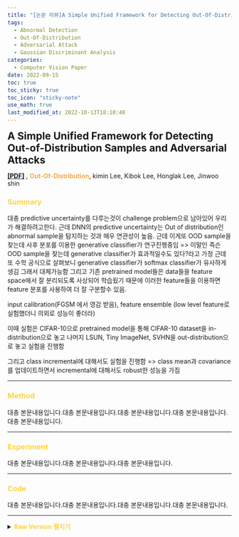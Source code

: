 ```yaml
---
title: "[논문 리뷰]A Simple Unified Framework for Detecting Out-Of-Distribution Samples and Adversarial Attack"
tags:
  - Abnormal Detection
  - Out-Of-Distribution
  - Adversarial Attack
  - Gaussian Discriminant Analysis
categories:
  - Computer Vision Paper
date: 2022-09-15
toc: true
toc_sticky: true
toc_icon: "sticky-note"
use_math: true
last_modified_at: 2022-10-13T18:10:48
---
```

<span style="font-size:17pt">
<b>A Simple Unified Framework for Detecting Out-of-Distribution Samples and Adversarial Attacks</b>
</span> 

<a href="https://arxiv.org/abs/1807.03888" target="_blank"><b>[PDF]</b></a>
, <b><span style="color: #F2AA4C">Out-Of-Distribution</span></b>, kimin Lee, Kibok Lee, Honglak Lee, Jinwoo shin



### <span style="color: #ffd33d">Summary</span>

대충 predictive uncertainty를 다루는것이 challenge problem으로 남아있어 우리가 해결하려고한다.
근데 DNN의 predictive uncertainty는 Out of distribution인 abnormal sample을 탐지하는 것과 매우 연관성이 높음.
근데 이게또 OOD sample을 찾는데 사후 분포를 이용한 generative classifier가 연구진행중임 => 이말인 즉슨 OOD sample을 찾는데
generative classifier가 효과적일수도 있다?라고 가정
근데 또 수학 공식으로 살펴보니 generative classifier가 softmax classifier가 유사하게 생김 그래서 대체가능함
그리고 기존 pretrained model들은 data들을 feature space에서 잘 분리되도록 사상되어 학습됬기 때문에 이러한 feature들을 이용하면
feature 분포를 사용하여 더 잘 구분할수 있음.

input calibration(FGSM 에서 영감 받음), feature ensemble (low level feature로 실험했더니 의외로 성능이 좋더라)

이때 실험은 CIFAR-10으로 pretrained model을 통해 CIFAR-10 dataset을 in-distribution으로 놓고 나머지 LSUN, Tiny ImageNet, SVHN을 
out-distribution으로 놓고 실험을 진행함

그리고 class incremental에 대해서도 실험을 진행함 => class mean과 covariance를 업데이트하면서 incremental에 대해서도 
robust한 성능을 가짐


<hr/> <!-- 수평선 --> 

### <span style="color: #ffd33d">Method</span>

대충 본문내용입니다.대충 본문내용입니다.대충 본문내용입니다.대충 본문내용입니다.대충 본문내용입니다.

<hr/> <!-- 수평선 --> 

### <span style="color: #ffd33d">Experiment</span>

대충 본문내용입니다.대충 본문내용입니다.대충 본문내용입니다.

<hr/> <!-- 수평선 --> 

### <span style="color: #ffd33d">Code</span>

대충 본문내용입니다.대충 본문내용입니다.대충 본문내용입니다.대충 본문내용입니다.

<hr/> <!-- 수평선 --> 

<details>
<summary> <span style="color: #ffd33d"><b>Raw Version 펼치기</b></span></summary>
<div markdown="1">

- 논문 날번역 및 의식의 흐름대로 논문을 보면서 공부했던 내용을 정리함.

### Uncertainty의 유형
1. Out of Distribution Test Data 
   - 학습할 때 한번도 보지 못한 유형의 데이터가 Test에서 사용되는 경우. 예시로 개를 학습한 모델에 대해서 고양이 사진을 
주고 개의 종류를 판별하라고 하는 경우.

<p align="center">
<img src="/assets/images/2022-09-15-A-Simple-Unified-framework-for-detecting-out-of-distribution-samples-and-adversarial-attack/Uncertainty_Type1.png" 
height="70%" width="70%"> </p>

2. Aleatoric
    - 학습 데이터 자체에 노이즈가 많아서 데이터 자체에 문제가 있는 경우. 학습할 때 3가지 유형인 개,소,고양이에 대해 학습한다고 했을때
   고양이 이미지가 심하게 훼손된 데이터셋으로 학습하는 경우 이후 들어오는 고양이 이미지에 대해 제대로 분류하지 못하는 불확실성 발생.
<p align="center">
<img src="/assets/images/2022-09-15-A-Simple-Unified-framework-for-detecting-out-of-distribution-samples-and-adversarial-attack/Uncertainty_Type2.png"
height="70%" width="70%"></p>

3. Epistemic Uncertainty
    - 주어진 데이터셋을 가장 잘 설명할 수 있는 모델을 선택할 때 생기는 불확실성. 아래 그림 처럼 어떤 모델이 해당 데이터셋에 가장 적합한지
   알 수 없어서 생기는 불확실성이다. 3번째 그림이 가장 훈련 데이터에 대해 에러가 적지만 테스트 데이터에 대한 성능은 가장 낮다.
<p align="center">
<img src="/assets/images/2022-09-15-A-Simple-Unified-framework-for-detecting-out-of-distribution-samples-and-adversarial-attack/Uncertainty_Type3.png"
height="80%" width="80%"></p>

[출저] [Gaussian37 블로그](https://gaussian37.github.io/dl-concept-uncertainty_in_deep_learning/)

### 논문 해석

#### [1]Intro
- Deep neural networks(DNNs)는 speech recognition[[1][1_link]], object detection, image classification과 같은 많은 분야의 classification task에서
   높은 정확도를 달성했다.
  - 하지만 예측 불확실성(predictive uncertainty)을 측정하는 것은 여전히 도전 과제로 남아 있다.[[20][20_link], [21][21_link]]
  - 잘 보정된 예측 불확실성을 얻는 것은 실제 시스템[[2]][2_link](self-driving, secure authentication system[[6][6_link], [30][30_link]])에 DNNs을 배포할 때뿐만 아니라 많은 기계 학습 application(active learning[[8][8_link]], novelty detection[[18][18_link]])에서 유용하게 사용되므로 필수적이다.
- DNNs의 예측 불확실성은 적대적이거나 통계적으로 훈련 데이터의 분포로 부터 멀리 떨어진 abnormal sample을 탐지하는 문제와 매우 깊게 연관되어 있다.
- Out-of-distribution(OOD) sample을 탐지하기 위해 최근 연구들은 사후 분포(posterior distribution)[[13][13_link], [21][21_link]]로 부터 얻은 confidence를 이용하고 있다.
  - 예를 들어 Hendrycks & Gimpel[[13][13_link]]는 분류기로 부터 얻은 사후 분포의 최대값을 기준 방법으로 제안하였고, 이것은 DDNs[[21][21_link]]의 input, output으로 처리하여 성능을 향상 시켰다.
  - adversarial sample들을 탐지하기 위해, DNNs의 feature space에서 그 샘플들을 특성화 하기 위한 density estimator를 기반으로 한 confidence score를 제안하였다[[7][7_link]].
  - 가장 최근에는 Ma et al.[[22][22_link]]는 Local Intrinsic Dimensionality`LID`를 제안 했고 LID를 사용하여 효과적으로 test sample들의 특성을 축정할 수 있음을 실험적으로 보여주었다.
  - 하지만, 대부분의 이런 류의 이전 연구들은 전형적으로 OOD와 adversarial sample 둘다에 대해 평가 하지 않는다. 우리가 아는한 2개의 task에 대해 동시에 잘 동작하는 통합 detector는 없다.

- Contribution
  - 이 논문에서 간단하지만 매우 효과적인 방법을 제안함. OOD와 adversarial sample을 포함한 abnormal test sample들을 탐지하는데 재학습을 필요로 하지도 않고 어떤 사전 학습된 softmax neural classifier에도 상관 없이 적용 가능함.
  - 아이디어를 요약하자면 거리 기반의 generative classifier의 컨셉을 이용한 DNNs의 feature space에서 test sample의 probability density를 측정하는 것이다.
  - 특히 Gaussian discriminant analysis에서 사후 분포는 softmax classifier와 거의 동일하게 보이기 때문에 class-conditional 가우시안 분포는 사전 훈련된 feature에 적합하다고 가정한다.
  - 이런 가정하에 class-conditinal 분포와의 거리를 나타내는 Mahalanobis score를 사용하여 confidence score를 정의하고, 모델의 파라미터는 실힘적 경험을 바탕으로 훈련 데이터의 covariance와 class mean을 선택했다.
  - 통상의 믿음과는 반대로, 해당 generative classfier를 사용하더라도 softmax classification의 정확도와 비슷한 성능을 유지하였다.

- 제안된 방법의 효율성 및 이점을 증명하기 위해 deep convolutional neural networks의 한 종류인 DensNet[[14][14_link]]과 ResNet[[12][12_link]]을 사용하여 CIFAR-10[[15][15_link]], SVHN[[28][28_link]]
, ImageNet[[5][5_link]], LSUN[[32][32_link]]와 같은 다양한 데이터셋에서 이미지 분류 문제에 대해 학습시킨 모델을 사용하였다.
- 첫번째로 OOD sample들을 탐지하는 문제에서 제안 방법은 State-of-the-art(Sota) 방법인 ODIN[[21][21_link]]의 성능을 뛰어 넘었다.
  - 특히 ODIN보다 OOD sample을 탐지하는 비율인 true negative rate(TNR)의 성능이 45.6%에서 90.9%로 상승했다.(Renset을 CIFAR-10에 대해 학습 하고 LSUN을 OOD Sample로 사용했을때)
  - FGSM[[10][10_link]], BIM[[16][16_link]], DeepFool[[26][26_link]], CW[[3][3_link]]과 같이 4가지 공격 방법의 생성된 adversarial sample을 탐지에서도,
    제안 방법은 Sota 측정 방법인 LID[[22][22_link]]의 성능을 뛰어 넘었다. CW로 부터 생성된 데이터의 TNR 성능이 82.9%에서 95.8%로 향상되었다(CIFAR-10에 대해 학습한 ResNet 모델에서 테스트).

- 제안방법은 노이즈가 포함된 훈련 데이터셋, Random Labels, 매우 적은 데이터 샘플과 같은 극한 상황에서도 hyperparameter를 선택함에 있어서 환경의 영향을 거의 받지 않아 Robust하다.
- 특히 Liang et al.[[21][21_link]]은 OOD sample의 validation set을 사용하여 ODIN의 hyperparameter를 조정했다. 하지만 때때로 OOD의 사전 지식을 얻지 못하는 경우에는 불가능한 방법이다.
  - 제안 방법은 성능을 유지하면서 오직 training sample의 분포만을 사용하여 hyperparameter를 조정한다. 또한 FGSM과 같은 단순한 공격 방법에서 조정된 모델을 더 복잡한 공격 방법인 BIM, DeepFool, CW에서 생성된 adversarial sample을 탐지하는데 사용될 수 있음을 보여준다.

- 마지막으로 제안방법을 사전 학습된 classifier에 점진적으로 new class를 추가하는 class-incremental learning[[29][29_link]]에도 적용 해보았다.
  - new class은 training distribution의 범위 밖에 있기 때문에(OOD sample 과 같음), new class sample을 재학습 없이 우리의 제안 방법을 사용하여 분류할 수 있는 것이 당연히 가능하다.
  - 이점을 이용하여, 모든 클래스의 공유 공분산(tied covariance)을 업데이트하고 new class의 mean값을 단순히 계산함으로써 new class를 수용하는 간단한 방법을 소개한다.
  - 재학습한 softmax classifier와 유클리드 거리 기반의 classifier와 같은 baseline 방법들의 성능을 뛰어 넘음.
  - 이러한 실험적 증거들은 제안 방법이 few-shot learning[[31][31_link]], ensemble learing[[19][19_link]], active learning[[8][8_link]]과 같은 머신 러닝 문제와 관련된 곳에서 적용될 가능성을 가지고 있다고 생각한다.

#### [2] Mahalanobis distance-based score from generative classifier

- softmax classifier을 가진 Deep neural networks(DNNs)가 주어졌을때, Out-of-distribution(OOD)과 adversarial sample과 같은 abnormal sample을 탐지하기위한 단순하지만 효과적인 방법을 제안한다.
- 먼저, Gaussian Discriminant Analysis(GDA)으로 유도된 generative classifier를 기반으로한 confidence score에 대해 설명하고,
이 모델의 성능을 높이는 추가적인 기술에 대해서도 소개한다.

##### [2.1] Why Mahalanobis distance-based score?

- softmax classifier로부터 generative classifier 유도됨을 증명한다.  Input $x$와 output $y$ 다음과 같다.

$$
x\in\chi, \quad y\in Y=\{1, \cdots, \mathit{C}\}
$$

- 사전 학습된 softmax neural classifier의 posterior도 다음과 같다고 가정한다.

$$
P(y=c|x)=\frac{exp( {\pmb{\mathbb{w}_c^{\top}}} f(x) + b_c )}{ \sum_{c'}{exp( \pmb{\mathbb{w}}_{c'}^{\top} f(x) + b_{c'} )} }
$$

- 여기서 $\pmb{\mathbb{w}_c}$와 $b_c$는 class c에 대한 softmax classifier의 weight와 bias이고 $f(\cdotp)$은 DNNs의 끝에서 2번째 layer의 output 이다.
그런 다음 사전학습한 softmax neural classifier에 대해 어떠한 변형없이, class-conditional distribution이 다변량 가우시안 분포를 따른다고 가정하고 generaitve classifier를 얻는다.
- 공유 공분산 $\Sigma$를 가지는 $\mathit{C}$ class-conditional Gaussian distribution$\mathit{(Likelihood)}$을 다음과 같이 정의한다.

$$
P(f(x)|y=c)= \mathcal{N}(f(x)\,|\, \mu_c, \; \Sigma)
$$

- 여기서 $$\mu_c$$는 $$c\in \{1,\cdots,\mathit{C} \}$$의 다변량 가우시안 분포의 평균 벡터이다. 
- softmax classifier와 GDA사이의 이론적인 연결점을 기반으로 접근한다. 공유 공분산을 가지는 GDA기반의 generative classifier에 의해 정의된 사후 확률 분포(posterior distribution) 추정은 softmax classifier와 동일하다.

---

###### [Supplementary A] 왜 Softmax neural classifier와 class-conditional Gaussian Distribution과 동일한지?

<details>
<summary> <b>[Supplementary A 내용 펼치기]</b> </summary>
<div markdown="1">

- 보통의 softmax classifier의 posterior는 다음과 같음.

$$
    P(y=c|x)= \frac{exp( \pmb{\mathbb{w}_c^{\top}} x + b_c )}
    {\sum_{c'}{exp( \pmb{\mathbb{w}_{c'}^{\top}} x +b_{c'})} }
$$

- x가 주어졌을때 클래스에 대한 다변량 정규 분포(likelihood)는 다음과 같이 추정 가능.

$$
    P(x|y=c)=\mathcal{N}(x| \, \mu_c, \, \Sigma_c) = \frac{1}{ {2\pi^{\frac{d}{2}}|\Sigma|^{\frac{1}{2} }} }
    exp(-\frac{1}{2} (x-\mu_c)^\top \Sigma^{-1} (x-\mu_c))
$$

- 우리는 x일때 c일 확률인 posterior를 구해야하는데 이는 bayes rule 공식 $ posterior=\frac{likelihood \times prior}{evidence} $
으로 계산하면 되는데 이때 $evidence$는 전체 확률의 법칙으로 계산하고 $prior$는 전체에서 c의 비율을 계산하면 된다.

$$
    Posterior \quad P(y=c|x)= \frac{P(x|y=c) \cdotp P(y=c)}{P(x)}
$$

$$
    P(x)= \sum_{c'}{P(x|y=c') \cdotp P(y=c')}, \quad P(y=c)= \frac{\beta_c}{\sum_{c'}{\beta_{c'}}}
$$

$$
    Posterior \quad P(y=c|x)= \frac{P(x|y=c) \cdotp P(y=c)}{\sum_{c'}{P(x|y=c') \cdotp P(y=c')}}
$$

- 이제 $P(y=c)$와 
위의 likelihood $P(x|y=c)$를 
$Posterior$식에 각각 대입하고 계산한다.

$$
    posterior \quad P(y=c|x)= \frac{(2\pi)^{-\frac{d}{2}} |\Sigma_{c}|^{-\frac{1}{2}}
    exp(-\frac{1}{2} (x-\mu_c)^\top \Sigma^{-1}_{c} (x-\mu_c)) \frac{\beta_c}{\sum_{c'}{\beta_{c'}}} }
    {
        \sum_{c'}{(2\pi)^{-\frac{d}{2}}} |\Sigma_{c'}|^{-\frac{1}{2}}  
        exp(-\frac{1}{2} (x-\mu_{c'})^\top \Sigma^{-1}_{c'} (x-\mu_{c'}))
        \frac{\beta_{c'}}{\sum_{c'}{\beta_{c'}}}
    }
$$

- 여기서 classifier는 Linear Discriminant Analysis라고 가정하면 모든 클래스의 공분산은 같다

- 식에 포함된 상수값인
$\left| \Sigma \right|, \; \sum_{c'}{\beta_{c'}}, \; (2\pi)^{-\frac{d}{2}}$들은 분자 분모 약분 되어 사라지고 식을 전개하면 다음과 같이 된다.

$$
    P(y=c|x) = \frac{exp(-\frac{1}{2}(x^{\top} \Sigma^{-1} x - \mu_{c}^{\top} \Sigma^{-1} x - x^{\top} \Sigma^{-1} \mu_{c} + \mu_{c}^{\top} \Sigma^{-1} \mu_{c}) + \ln{\beta_{c}})}
                {\sum_{c'} exp(-\frac{1}{2}(x^{\top} \Sigma^{-1} x - \mu_{c'}^{\top} \Sigma^{-1} x - x^{\top} \Sigma^{-1} \mu_{c'} + \mu_{c'}^{\top} \Sigma^{-1} \mu_{c'}) + \ln{\beta_{c'}})}
$$

- 여기서 
$when \; B \; is \; symmetric \;matrix, \; A \cdotp B \cdotp C = C \cdotp B \cdotp A $을 이용하여
$ x^{\top} \Sigma^{-1} \mu_{c} = \mu_{c}^{\top} \Sigma^{-1} x$ 이므로 식에 대입하면 다음과 같이 정리된다.

$$
    P(y=c|x) = \frac{exp(-\frac{1}{2}(x^{\top} \Sigma^{-1} x - 2\mu_{c}^{\top} \Sigma^{-1} x -  \mu_{c}^{\top} \Sigma^{-1} \mu_{c}) + \ln{\beta_{c}})}
                {\sum_{c'} exp(-\frac{1}{2}(x^{\top} \Sigma^{-1} x - 2\mu_{c'}^{\top} \Sigma^{-1} x + \mu_{c'}^{\top} \Sigma^{-1} \mu_{c'}) + \ln{\beta_{c'}})}
$$

- 위 식에서 공통된 부분인
$ exp(-\frac{1}{2}(x^{\top} \Sigma^{-1} x) )$ 을 따로 빼내어 다음과 같이 약분할 수 있다.

$$
    P(y=c|x) = \frac{exp(-\frac{1}{2}x^{\top} \Sigma^{-1} x) \cdotp exp( \mu_{c}^{\top} \Sigma^{-1} x - \frac{1}{2}\mu_{c}^{\top} \Sigma^{-1} \mu_{c} + \ln{\beta_{c}})}
                {exp(-\frac{1}{2}x^{\top} \Sigma^{-1} x) \cdotp \sum_{c'} exp(  \mu_{c'}^{\top} \Sigma^{-1} x -\frac{1}{2} \mu_{c'}^{\top} \Sigma^{-1} \mu_{c'} + \ln{\beta_{c'}})}
$$

$$
    P(y=c|x) = \frac{exp( \mu_{c}^{\top} \Sigma^{-1} x - \frac{1}{2}\mu_{c}^{\top} \Sigma^{-1} \mu_{c} + \ln{\beta_{c}})}
                {\sum_{c'} exp(  \mu_{c'}^{\top} \Sigma^{-1} x - \frac{1}{2}\mu_{c'}^{\top} \Sigma^{-1} \mu_{c'} + \ln{\beta_{c'}})}
$$

- 위 식에서 
$\pmb{\mathbb{w}}\_{c} = \mu_{c}^{\top} \Sigma^{-1} , \; b_c=\frac{1}{2}\mu_{c}^{\top} \Sigma^{-1} \mu_{c} + \ln{\beta_{c}}$ 이라하고 치환하면 다음과 같이 softmax classifier의 형태가 된다.

$$
    P(y=c|x)=\frac{exp(\pmb{\mathbb{w}}^{\top}_{c}x+b_c)}
                {\sum_{c'} exp(\pmb{\mathbb{w}}^{\top}_{c'}x+ b_{c'})}
$$

</div>
</details>

---

- 그러므로 사전 학습된 softmax classifier $f(x)$의 feature도 역시 class-conditional Gaussian distribution을 따른다고 할 수 있다.

- 사전 학습된 softmax neural classifier로 부터 generative classifier의 parameter를 추정하기 위해서, 실험적으로 training samples 
$\\{(x_1,y_1), \, \cdots, \, (x_N,y_N)\\} $의 공분산과 class mean을 다음과 같이 계산한다.

$$
    \hat{\mu_{c}} = \frac{1}{\mathit{N}_c} \sum_{i:y_{i}=c} f(x_i)), \;
    \hat{\Sigma} = \sum_{c} \sum_{i:y_{i}=c} \big[ (f(x_i)-\hat{\mu_{c}})(f(x_i)-\hat{\mu_{c}})^{\top} \big]
$$

- 여기서 
$\mathit{N}_c$ 는 class label c를 가지는 training sample의 수이다. 이것은 MLE(최대 우도 추정)에서 training sample에 대해 공유 공분산을 가지는
class-conditional Gaussian distribution에 fitting하는 것과 동일하다.

###### Mahalanobis distance-based confidence score

- 위에서 유도된 class-conditional Gaussian distribution을 사용하여 sample x와 가장 가까운 class-conditional distribution 사이의 
**Mahalanobis distance**를 사용한 confidence score $M(x)$를 다음과 같이 정의 한다.

$$
    M(x) = \max_{c}{-(f(x) - \hat{\mu_{c}})^{\top} \Sigma^{-1} (f(x)-\hat{\mu_{c}}) }
$$

---

<details>
<summary> <b>Mahalanobis distance 간단한 설명 펼치기</b> </summary>
<div markdown="1">

- Mahalanobis distance는 어떤 sample x가 분포의 평균값으로 부터 표준 편차의 몇배 만큼 떨어져 있는 비율을 나타낸다.
1-d gaussian distribution 일때는 다음과 같다

$$
    D = \sqrt{\bigg(\frac{x-\mu}{\sigma}\bigg)^2}
$$

- 이 식은 1차 가우스 분포 함수의 자연 상수의 지수 부분과 같다. $g(x) = \frac{1}{\sigma\sqrt{2\pi}} exp(-\frac{1}{2} \big( \frac{x-\mu}{\sigma} \big)^2 )$

- 이를 일반화한 다변량 가우스 분포 함수의 지수 부분으로 나타내면 Mahalanobis distance가 된다.

$$
    Multiple \; gaussian \; g(X) = \frac{1}{ (2\pi)^{\frac{d}{2}} |\Sigma|^{-1} } 
    exp(-\frac{1}{2} (x-\mu)^{\top} \Sigma^{-1} (x-\mu) )
$$

$$
    Mahanobis \; distance = \sqrt{(x-\mu)^{\top} \Sigma^{-1} (x-\mu)}
$$

</div>
</details>

---

- 이 metric은 test sample의 probabilty의 log값을 측정하는 것과 같다. 여기서 주목해야할 부분은 abnormal sample들은 이상치를 탐지하기 위한
이전 연구들[[13][13_link], [21][21_link]]에서 사용된 softmax-based posterior distribution의 **"label-overfitted"**된 output space보다
DNNs의 representation space에서 더 잘 특징화(characterize)할 수 있다는 것이다.

    - softmax classifier는 softmax decision boundary로 부터 멀리 떨어져 있는 abnormal sample에 대해서도 심지어 높은 confidence를 가지는 posterior distribution으로
        confidence score를 얻었기 때문이다.

    - 이러한 단점을 보안 하기 위해 Softmax classifier를 사용하지 않고 DNN feature를 사용하여 adversarial sample을 탐지하는 Feinman et al.[[7][7_link]]
        과 Ma et al.[[22][22_link]]의 연구가 있지만 이러한 연구들은 Mahalanobis distance를 사용하지 않고 단순히 Euclidean distance를 사용하였음.

###### Experimental supports for generative classifiers

- 학습된 DNN의 feature가 Gaussian Distriminant Analysis(GDA) estimation에 도움이 된다는 가설을 평가하기 위해 다음과 같은 식으로 classification accuracy를 측정함.

$$
    \hat{y}(x) = \underset{c}{arg min}(f(x) - \hat{\mu}_{c})^{\top} \hat{\Sigma}^{-1} (f(x) - \hat{\mu_{c}})
$$

<p align="center">
<img src="/assets/images/2022-09-15-A-Simple-Unified-framework-for-detecting-out-of-distribution-samples-and-adversarial-attack/figure_01.PNG"
height="90%" width="90%"></p>

- 이 식은 uniform class prior를 가진 generative classifier의 posterior distribution을 사용하여 class label을 예측한다는 뜻이다.

  - 흥미롭게도 scratch로 학습한 generative classifier의 성능이 softmax와 같은 discriminative classifier보다 성능이 떨어질것이라는 일반적인 통념과는 다르게
    **Figure 1(b)**를 보면 Mahalanobis distance classifier의 성능(blue bar)이 거의 softmax classifier의 성능(red bar)와 비슷한 것을 볼 수 있다.

- Figure 1(a)는 CIFAR-10 test sample들을 DNN에 통와시켰을 때 마지막 layer의 feature를 t-SNE[[23][23_link]]으로 임배딩한 것을 보여준다.(점의 색깔은 Object의 class를 나타냄)
    
  - embedding space에서 10개의 모든 class가 깔끔하게 분리된 것을 볼 수 있음.

- 추가로, Out-of-distribution sample을 탐지하는데 Mahalanobis distance-based metric이 매우 유용하게 사용될 수 있음을 보여 준다.

- 성능 평가를 위해 test sample x에 대해 Confidence score $M(x)$의 값을 계산하고 그 값이 어떤 threshold 이상이면 positive로 판단하는 단순한 detector
를 사용하여 ROC curve를 그림.

  - 데이터로부터 계산된 class mean만을 이용한 Euclidean distance를 비교로 사용했다. Figure 1(c)를 보면 Mahalanobis distance 기반 방법(blue)이
    Euclidean 기반 방법(green)과 maximum of the softmax distribution(red)보다 ROC 성능이 높은 것을 볼 수 있다.

##### [2.2] Calibration techniques

###### Input pre-processing

- In-of-distribution sample과 Out-of-distribution sample을 더 구분이 잘되게 만들기 위해서, test sample에 제한된 작은 noise를 추가하였다.
각각의 test sample $x$에 대해 다음과 같은 small perturbation을 추가하여 전처리된 sample $\hat{x}$를 계산했다.

$$
    \hat{x} = x + \varepsilon sign\big(\nabla_{x}M(x)\big) = x - \varepsilon sign\big(\nabla_{x}(f(x) - \hat{\mu}_{\hat{c}})^{\top}
            \hat{\Sigma}^{-1} (f(x) - \hat{\mu}_{\hat{c}})\big)
$$

- 위 식에서 $\varepsilon$은 noise의 정도를 조절하고 $\hat{c}$는 가장 가까운 class를 나타낸다.

- adversarial attacks[[10][10_link]]와는 다르게 제안된 confidence score가 증가할수록 noise는 생성된다.

---

- Fast Gradient Sign Method(FGSM) 방식에서 아이디어를 얻었으며, Back propagation을 통해 loss를 최소화하도록 학습하는 것을 반대로 이용하여, loss를 증가시키는
방향의 gradient를 계산하여 얻은 극소량의 pertubation을 input에 더해 줌으로써 true label에 대한 softmax score를 낮추어 mis-classification을 유도함

$$
    FGSM \; Method \quad \hat{x} = x + \varepsilon sign(\nabla_{x} J(\theta,x,y))
$$

- FGSM과는 반대로 이 논문에서는 pertubation을 gradient방향으로 빼줌으로써 주어진 input에 대한 confidence score를 높여주는 방향으로 in-distribution sample에 대한 예측을 강화하여
out-of-distribution sample과 더 잘 분리될 수 있도록 도와 주는 역할을 함.

[출저] [hoya12 블로그](https://hoya012.github.io/blog/anomaly-detection-overview-2/)

---    

- 이와 비슷한 방법으로 [[21][21_link]]에서 predict label의 softmax score를 사용한 Noise를 추가함.

###### Feature Ensemble

- 성능을 더 높이기 위해 confidence score를 계산하는데 final feature 뿐만아니라 DNNs의 low-lebel feature들도 추가하는 것을 고려함.

- training data가 주어지면 $\ell$-th hidden feature를 $f_{\ell}(x)$으로 표시하고 그때 들어오는 입력 x에 대하여 class mean과 tied covariance를 각각
$$\hat{\mu}_{\ell,c} \,$$, $$ \; \hat{\Sigma}_{\ell}$$이라고 표시한다.

- 각각의 test sample x에 대해서 다음의 공식으로 $\ell$-th layer의 confidence score를 계산한다.

$$
    M_{\ell}(x) = \max_{c} -(f_{\ell}(x) - \hat{\mu}_{\ell,\hat{c}})^{\top} \hat{\Sigma}^{-1} (f_{\ell}(x) - \hat{\mu}_{\ell,\hat{c}})
$$

- low-feature로 부터 더 많은 상세한 정보를 추출함으로써 confidence score를 더 잘 조정할 수 있는 score를 얻을 수 있다.
- 각 layer에 대해 confidence score를 구하는 알고리즘은 다음과 같다.

> ---
> **Algorithm 1** Computing the Mahalanobis distance-based confidence score
> 
> ---
**Input**: Test sample x, weights of logistic regression detector $\alpha_{\ell}$, noise $\varepsilon$ and parameters of Gaussian distribution
${\hat{\mu_{\ell, \, c}} \; \hat{\Sigma_{\ell}} : \forall \ell, \,c }$
>
> ---
> Initialize Score vectors: $M(x)=\[M_{\ell} : \forall \ell \]$   
> **for** each layer $\ell \in 1,...,L$ **do**      
> $\quad$Find the closest class: $\hat{c}=\underset{c}{arg min}(f(x) - \hat{\mu}\_{\ell,c} )^\top \hat{\Sigma}\_{\ell}^{-1} (f\_{\ell}(x) - \hat{\mu}\_{\ell,c})$   
> $\quad$Add small noise to test sample: $\hat{x}=x-\epsilon sign\big( \nabla\_{x}(f\_{\ell}(x) - \hat{\mu}\_{\ell,\hat{c}} )^{\top}
> \hat{\Sigma}\_{\ell}^{-1} (f\_{\ell}(x) - \hat{\mu}\_{\ell,\hat{c}} )\big)$     
> $\quad$Computing confidence score: $M\_{\ell}=\max\_{c} - (f\_{\ell}(x) - \hat{\mu}\_{\ell,c})^\top \hat{\Sigma}\_{\ell}^{-1} (f\_{\ell}(x) - \hat{\mu}\_{\ell,c})$   
> **end for**   
> **return** Confidence score for test sample $\sum\_{\ell}\alpha\_{\ell}M\_{\ell}$     
> 
> ---

<p align="center">
<img src="/assets/images/2022-09-15-A-Simple-Unified-framework-for-detecting-out-of-distribution-samples-and-adversarial-attack/figure_02.PNG"
height="100%" width="100%"></p>


- Figure 2는 CIFAR-10 dataset에 대해 학습한 DenseNet의 basic block을 변경하면서 confidence score를 계산한 ROC curve이다.
SVHN[[28][28_link]], LSUN[[32][32_link]], TinyImageNet과 같은 OOD sample과 DeepFool[[26][26_link]]에 의해 생성된 adversarial sample에 대한 성능을 보여준다.
LSUN, TinyImageNet, DeepFool에서는 final feature와 비교하여 때때로 low-level feature의 성능이 더 나은 경우가 있다.
그래서 성능 향상을 위해 **Algorithm 1**처럼 모든 layer의 feature를 사용하여 confidence score를 계산하고 각 layer의 score는 weight sum을 통하여 전체적인 confidence score를 계산한다.

- validation sample을 사용한 logistic regression detector를 training하면서 각 layer의 weight ratio $\alpha\_{\ell}$을 선택한다.
이러한 score weighted averaging은 몇개의 layer로부터 얻은 score가 유효하지 않을 경우 거의 0에 근접한 weight를 주어 전체적인 성능 하락을 방지 한다.

##### [2.3] Class-Incremental learning using Mahalanobis distance-based score

- 더나아가 Mahalanobis distance-based score를 class-incremental learning task[[29][29_link]]에서도 사용될 수 있다.
  - class-incremental learning은 base class에 대해 사전 학습한 classifier를 new class가 생길때 마다 점진적으로 업데이트하여 new class를 수용함.
  - 이 task는 제한된 메모리로 catastrophic forgetting[[24][24_link]]를 해결해야하기 때문에 매우 어렵다. 이를 해결하기 위해 최근
    연구들은 모델 생성과 데이터 샘플링에 관련된 새로운 학습 방법을 개발하는 방향으로 진행되고 있지만 이러한 학습 방법은 비싼 학습 비용을 발생시킨다.
  - 그래서 제안된 confidence score를 기반으로 복잡한 훈련방법을 사용하지 않는 단순한 classification 방법을 개발했다.
  - 이 방법을 사용하기 위해서는 첫번째 가정으로 기본 class에 대해 충분히 잘 사전 학습된 모델이 있어야하는데 인터넷상에 큰 데이터세트로 학습된 Resnet과 같은 모델등이 많기 때문에 적용에 큰 어려움은 없다.
  - 잘 사전학습된 모델을 사용하는 경우 OOD sample을 잘 탐지할 뿐만아니라 base class로 학습한 represetation이 new class를 잘 특징화 할 수 있으므로 new class를 잘 구별할 수 있다.

- 이러한 점을 기반으로 다음의 공식을 기반으로 class mean과 covariance를 단순히 계산하고 업데이트하므로써 new class를 수용하는 Mahalanobis distance-based classifier를 **Algorithm 2**에서 설명한다.

$$
    \hat{y}(x)=\underset{c}{argmin}\big(f(x) - \hat{\mu}_{c}  \big)^{\top} \hat{\Sigma}^{-1} \big( f(x) - \hat{\mu}_{c} \big)
$$

> ---
> 
> **Algorithm 2** Updating Mahalanobis distance-based classifier for class-incremental learning.
> 
> ---
> 
> **Input**: set of samples from a new class ${x\_i: \forall i = 1,...,N\_{C+1}}$, mean and covariance of observed classes
> ${\hat{\mu}\_{c}: \forall\_{C} = 1,...,C}, \; \hat{\Sigma}$
> 
> ---
> 
> Compute the new class mean:  $\hat{\mu}\_{C+1} \gets \frac{1}{N\_{C+1}} \sum\_{i} f(x\_{i}) $      
> Compute the covariance of the new class: $ \hat{\Sigma}\_{C+1} \gets \frac{1}{N\_{C+1}} \sum\_{i} (f(x\_{i}) -  \hat{\mu}\_{C+1} )^{\top} $        
> Update the shared covariance: $ \hat{\Sigma} \gets \frac{C}{C+1} \hat{\Sigma} + \frac{1}{C+1} \hat{\Sigma}\_{C+1} $       
> **return** Mean and covariance of all classes ${ \hat{\mu}\_{c} : \forall\_{C}=1,...,C+1, \; \hat{\Sigma}  }$     
>
> ---

#### [4] Conclusion

- 단순하지만 OOD와 adversarial에 대한 abnormal test sample을 잘탐지하는 효과적인 방법을 제안.
- 본질적으로, main idea는 LDA 추정 기반의 generative classifier로 부터 나왔으며 새로운 confidence score도 이것을 기반으로 함.
- feature ensemble과 input preprocessing과 같은 calibration technique을 통해 많은 task에 대해 robust한 성능을 가지게함.
  - OOD sample, adversarial attack, class incremental learning
- 이 방법은 training data가 noisy, ranodm label, data sample의 개수가 매우 적은 극한 상황에서도 hyper parameter의 설정이 매우 자유로워 robust하다.


---

### 선형 판별 분석(Linear Discriminant Analysis) 

[참고] [ratgo's blog](https://ratsgo.github.io/machine%20learning/2017/03/21/LDA/)

- LDA(Linear Discriminant Analysis)는 특정한 축(axis)에 사영(projection)한 이후 범주(category) 혹은 클래스를 잘 구분하는 직선인 Decision Boundary를 찾는 것이 목표.
- 2개의 클래스를 잘 구분하기 위해선 클래스들이 사영된 축에서 클래스 사이의 중심(평균)이 서로 멀고 각 클래스의 분산이 작아야 된다.

<p align="center">
<img src="/assets/images/2022-09-15-A-Simple-Unified-framework-for-detecting-out-of-distribution-samples-and-adversarial-attack/LDA_01.png"
height="80%" width="80%"> </p>

---

#### 1. LDA에 대한 첫번째 접근

- $p$차원의 입력 $vector \; x$가 $\mathbf{w}$라는 축에 사영된다고 할때 축 위에서 사영된 1차원의 스칼라 값을 $y$라고 하고
두 클래스 $C\_{1}$과 $C\_{2}$ 각각에 대해 $N\_{1}$, $N\_{2}$개의 데이터가 있다고 하자.

$$
    y = \mathbf{\overrightarrow{w}} \cdotp \overrightarrow{x} = 
    \mathbf{\overrightarrow{w}^{\top}} \overrightarrow{x}
    = \overrightarrow{x}^{\top} \mathbf{\overrightarrow{w}}
    \;, \quad

    \overrightarrow{x} = \begin{bmatrix}
    a_{1} \\
    \vdots \\
    a_{p}
    \end{bmatrix}  
    \quad
    \mathbf{\overrightarrow{w}} = \begin{bmatrix}
    w_{1} \\
    \vdots \\
    w_{p}
    \end{bmatrix}
    \quad 
    \mathbf{\overrightarrow{w}} \; is \; unit \; vector
$$

$$
    C_{1} \; mean : \overrightarrow{m_{1}} = \frac{1}{N_{1}} \sum_{n \in C_{1}} \overrightarrow{x_{n}}
$$

$$
    C_{2} \; mean : \overrightarrow{m_{2}} = \frac{1}{N_{2}} \sum_{n \in C_{2}} \overrightarrow{x_{n}}
$$

- 먼저 사영후 두 클래스의 중심인 평균이 서로 멀어야 된다. 이때 $m\_1$과 $m\_2$를 축에 사영하여 $m\_{1}'$과 $m\_{2}'$를 만들고 그 사이의 거리
$\overline{m\_{1}' m\_{2}'}$가 최대가 되는 축 $\mathbf{w}$를 찾으면 된다.

<p align="center">
<img src="/assets/images/2022-09-15-A-Simple-Unified-framework-for-detecting-out-of-distribution-samples-and-adversarial-attack/LDA_02.PNG"
width="40%" height="40%">
</p>

- 여기서 축 $\mathbf{w}$에 사영된 $\overline{m\_{1}' m\_{2}'}$의 길이는 다음과 같다. 

$$
    \overline{m_{2}' m_{1}'}  = m_{2}'-m_{1}' = \overrightarrow{\mathbf{w}}^{\top} (\overrightarrow{m_{2}} - \overrightarrow{m_{1}})
    = (\overrightarrow{m_{2}} - \overrightarrow{m_{1}})^{\top}  \overrightarrow{\mathbf{w}}
$$

- 다음으로 사영후 두 클래스 각각의 분산이 작아야 된다. 클래스가 넓은 범위에 걸쳐 사영되면 범위가 겹치는 곳이 많아지므로 클래스를 구분하기 어려워지므로 좁은 범위에 사영되게 하기 위해 분산을 작게한다.
k class의 사영된 값을 $y\_{k}$, 평균 $m\_{k}$, 분산을 $s\_{k}^{2}$ 라고 한다. 이때 분산은 다음과 같이 계산된다.

$$
    s_{k}^{2} = \sum_{n \in C_{k}} (y_{n} - m_{k}')^2
$$

- 이제 축에 사영된 중심의 거리는 최대화 하고 분산은 최소화해야 된다. 다음과 같은 함수를 만들고 이를 최대화 하면 된다.(식을 단순화 하기 위해서 두 개의 클래스만 가정)

$$
    \underset{\mathbf{w}}{Maximize} \; J(\mathbf{w}) = \frac{ (m_{2}'-m_{1}')^{2} }{ s_{2}^2 + s_{1}^2 }
$$ 

- 여기서 $J(\mathbf{w})$ 함수를 최대화하는 $\mathbf{w}$를 찾아야 하므로$\mathbf{w}$에 대한 함수로 만들기 위해 위의 식들을 대입하여 정리하면 다음과 같다.

$$
    m_{2}'-m_{1}' = (\overrightarrow{m_{2}} - \overrightarrow{m_{1}})^{\top}  \overrightarrow{\mathbf{w}} \\
    y_{n} = \overrightarrow{x_{n}}^{\top} \overrightarrow{\mathbf{w}} \;, \quad 
    m_{k}' = \overrightarrow{m_{k}}^{\top} \overrightarrow{\mathbf{w}} \\
    s^{2}_{k} = \sum_{n \in C_{k}} (\overrightarrow{x_{n}}^{\top} \overrightarrow{\mathbf{w}} - \overrightarrow{m_{k}}^{\top} \overrightarrow{\mathbf{w}})^2
    = \sum_{n \in C_{k}} (\overrightarrow{x_{n}}^{\top} \overrightarrow{\mathbf{w}} - \overrightarrow{m_{k}}^{\top} \overrightarrow{\mathbf{w}})^{\top}  (\overrightarrow{x_{n}}^{\top} \overrightarrow{\mathbf{w}} - \overrightarrow{m_{k}}^{\top} \overrightarrow{\mathbf{w}}) \\
    = \sum_{n \in C_{k}} \big( (\overrightarrow{x_{n}}^{\top} - \overrightarrow{m_{k}}^{\top}) \overrightarrow{\mathbf{w}} \big)^{\top} \big( (\overrightarrow{x_{n}}^{\top} - \overrightarrow{m_{k}}^{\top}) \overrightarrow{\mathbf{w}} \big)
    = \sum_{n \in C_{k}} \overrightarrow{\mathbf{w}}^{\top} (\overrightarrow{x_{n}} - \overrightarrow{m_{k}}) (\overrightarrow{x_{n}} - \overrightarrow{m_{k}})^{\top} \overrightarrow{\mathbf{w}}
$$

$$
    J(\mathbf{w}) = \frac{ \big( (\overrightarrow{m_{2}} - \overrightarrow{m_{1}})^{\top}  \overrightarrow{\mathbf{w}} \big)^{\top} \big((\overrightarrow{m_{2}} - \overrightarrow{m_{1}})^{\top}  \overrightarrow{\mathbf{w}} \big) }
                        {\sum_{n \in C_{2}} \overrightarrow{\mathbf{w}}^{\top} (\overrightarrow{x_{n}} - \overrightarrow{m_{2}}) (\overrightarrow{x_{n}} - \overrightarrow{m_{2}})^{\top} \overrightarrow{\mathbf{w}}
                        + \sum_{n \in C_{1}} \overrightarrow{\mathbf{w}}^{\top} (\overrightarrow{x_{n}} - \overrightarrow{m_{1}}) (\overrightarrow{x_{n}} - \overrightarrow{m_{1}})^{\top} \overrightarrow{\mathbf{w}}} \\
    
    = \frac{  \overrightarrow{\mathbf{w}}^{\top} (\overrightarrow{m_{2}} - \overrightarrow{m_{1}})  (\overrightarrow{m_{2}} - \overrightarrow{m_{1}})^{\top}  \overrightarrow{\mathbf{w}} }
            {  \overrightarrow{\mathbf{w}}^{\top} \bigg[ \sum_{n \in C_{2}}  (\overrightarrow{x_{n}} - \overrightarrow{m_{2}}) (\overrightarrow{x_{n}} - \overrightarrow{m_{2}})^{\top} 
            + \sum_{n \in C_{1}} (\overrightarrow{x_{n}} - \overrightarrow{m_{1}}) (\overrightarrow{x_{n}} - \overrightarrow{m_{1}})^{\top} \bigg] \overrightarrow{\mathbf{w}} }
$$

- 여기서 식을 간단하게 하기 위해 식을 치환한다.

$$
    S_{W} = \sum_{n \in C_{2}}  (\overrightarrow{x_{n}} - \overrightarrow{m_{2}}) (\overrightarrow{x_{n}} - \overrightarrow{m_{2}})^{\top} 
            + \sum_{n \in C_{1}} (\overrightarrow{x_{n}} - \overrightarrow{m_{1}}) (\overrightarrow{x_{n}} - \overrightarrow{m_{1}})^{\top} \\
    
    S_{B} = (\overrightarrow{m_{2}} - \overrightarrow{m_{1}})  (\overrightarrow{m_{2}} - \overrightarrow{m_{1}})^{\top} \\
    
    J(\mathbf{w}) = \frac{\overrightarrow{\mathbf{w}}^{\top} S_{B} \overrightarrow{\mathbf{w}}}
                        {\overrightarrow{\mathbf{w}}^{\top} S_{W} \overrightarrow{\mathbf{w}}}
    
$$

- 이제 $J(w)$의 최대값을 구하기 위해 미분을 하여 $J^{\prime}(w)=0$인 $w$값을 찾으면 된다.

$$
\require{cancel}

\big(J(w) (\overrightarrow{\mathbf{w}}^{\top} S_{W} \overrightarrow{\mathbf{w}}) \big)^{\prime} = (\overrightarrow{\mathbf{w}}^{\top} S_{B} \overrightarrow{\mathbf{w}})^{\prime} \\

\cancel{J^{\prime}(w) (\overrightarrow{\mathbf{w}}^{\top} S_{W} \overrightarrow{\mathbf{w}}) }
+ J(w) (\overrightarrow{\mathbf{w}}^{\top} S_{W} \overrightarrow{\mathbf{w}})^{\prime}
= (\overrightarrow{\mathbf{w}}^{\top} S_{B} \overrightarrow{\mathbf{w}})^{\prime} \;, \quad J^{\prime}(w)=0

$$

- 행렬 미분을 이용하여 정리하면 다음과 같다.

$$
    \frac{\partial}{\partial \mathbf{x}}(\mathbf{x}^{\top} \mathbf{A} \mathbf{x}) = (\mathbf{A} + \mathbf{A}^{\top})\mathbf{x}= 2\mathbf{A}\mathbf{x}, \quad if \; \mathbf{A} \; is \; symmetric \\

    J(w)(2S_{W} \overrightarrow{\mathbf{w}}) = (2S_{B} \overrightarrow{\mathbf{w}})
$$

- 여기서 $J^{\prime}(w)=0$을 만족하는 w로 고정 되어 있으므로 $J(w)$은 스칼라 값이다. 그래서 식을 다음과 같이 변형하면 고유값 형태의 문제가 된다.

$$
    \lambda = J(w) \; ,\quad S_{W}^{-1} S_{B} = \mathbf{A} \\

    J(w)(S_{W} \overrightarrow{\mathbf{w}}) = (S_{B} \overrightarrow{\mathbf{w}}) \quad \Rightarrow \quad \mathbf{A} \overrightarrow{\mathbf{w}} = \lambda \overrightarrow{\mathbf{w}}

$$

- 즉 두개 클래스의 $vector \; x$들을 $\mathbf{w}$축에 사영했을때 서로의 중심 거리가 최대가 되고 각 클래스의 분산이 최소가 되는 $\mathbf{w}$는 
$(S_{W}^{-1} S_{B})$의 고유 vector이다.

---

#### 2. LDA에 대한 두번째 접근(Bayes rule)

- 클래스 $w\_{1}$, $w\_{2}$가 있고 데이터 x가 있다고 할때 목표인 판별 함수(discriminant function) 
$p(w\_{1}|x)$와 $p(w\_{2}|x)$ 즉, Posterior를 구해야한다. 하지만 이는 실제로 매우 구하기 힘드므로 베이즈 정리를 사용하여 Likelihood와 Prior로 구해야된다.
베이즈 정리에 의해 Posterior는 다음과 같다.

$$
    Prior=p(w_i), \quad Likelihood=p(x|w_i), \quad Evidence=p(x) \\
    Posterior = \frac{Likelihood \times Prior}{Evidence} \;,\quad p(w_i|x) = \frac{p(x|w_i) p(w_i)}{p(x)}  \\

    law \; of \; total \; probability\; :\quad p(x)= \int_{-\infty}^{\infty} p(x|w)p(w)dw \quad or \quad \sum_{i}^{all} p(x|w_i) p(w_i)
$$

- 여기선 두개의 클래스로 가정했으므로 전체 확률의 법칙을 적용하면 다음과 같은 식이 된다.

$$ 
    p(w_1|x) = \frac{p(x|w_1) p(w_1)}{p(x|w_1) p(w_1) + p(x|w_2) p(w_2)} \\
    p(w_2|x) = \frac{p(x|w_2) p(w_2)}{p(x|w_1) p(w_1) + p(x|w_2) p(w_2)}
$$

- 거의 대부분의 실제 데이터는 가우스 정규 분포(Gaussian normal distribution)를 따른다. 
현재 우리가 판별하고자 하는 데이터 x도 다변량 정규 분포(Multivariate Gaussian Normal distribution)를 따른다고 가정한다. 따라서
$w$에대한 $x$의 확률인 likelihood 즉, $p(x|w)$는 다변량 정규 분포 확률 밀도 함수가 된다. 

- 이때 다변량 정규 분포의 차원은 d이고 이때 평균 $\mu$과 공분산 $\Sigma$는 다음과 같다.

$$
    \mu_i = \begin{bmatrix}
    m_1 \\
    \vdots \\
    m_d
    \end{bmatrix}
    \; , \quad

    \Sigma_i = \begin{bmatrix}
    \sigma_{1,\,1} && \cdots && \sigma_{1,\,d} \\
    \vdots && \ddots && \vdots \\
    \sigma_{d,\,1} && \cdots && \sigma_{d,\,d}
    \end{bmatrix}
$$

$$
    p(x|w_i) = \frac{1}{(2\pi)^{\frac{d}{2}} |\Sigma_i|^{\frac{1}{2}}} \exp \bigg({ -\frac{1}{2} (x-\mu_i)^{\top}\Sigma_i^{-1}(x-\mu_i)} \bigg)
$$

- x일때 어떤 클래스인지 판별하는 함수를 판별 함수(discrimiant function)이라고 한다. 
여기서 posterior를 판별 함수로 사용하고 posterior의 계산을 쉽게 하기 위해 log-posterior를 사용한다.
판별 함수는 클래스의 확률이 높게 나오면 해당 클래스로 분류하기 때문에 단조 함수인 log를 사용해도 성질이 변하지 않는다.

$$  
    \begin{split}
    Discriminant \; Function \; : \; \delta_i(x) &\propto p(w_i|x)  \\
     &\propto \log p(w_i|x))  
    
    \\ \\

    
    \delta_i(x) &= \log p(w_i|x) \\
                &= \log \frac{p(x|w_i)p(w_i)}{p(x)} \\
                &= \log p(x|w_i) + \log p(w_i) - \log p(x)
    

    \\  \\
    
    \ln p(x|w_i) &= -\frac{d}{2}\ln (2\pi) -\frac{1}{2}\ln |\Sigma_{i}| - \frac{1}{2} (x-\mu_i)^{\top} \Sigma_{i}^{-1} (x-\mu_i) 
    \end{split}
$$

<p align="center">
<img src="/assets/images/2022-09-15-A-Simple-Unified-framework-for-detecting-out-of-distribution-samples-and-adversarial-attack/LDA_03.png"
height="70%" width="70%">
</p>

- 이제 두 클래스를 판별하는 결정 경계(Decision Boundary)를 정해야 하는데 결정 경계는 위 그림처럼 보통 두 판별 함수의 값이 같은 곳을 기준으로 한다.
 그러므로 결정 경계의 관한 식은 $\delta\_{1}(x) - \delta\_{2}(x)=0$이 된다.

$$
    Decision \; Boundary \; : \; \delta_{1}(x) - \delta_{2}(x) = 0 
$$

$$
    
    \begin{split}
     
    \delta_{1}(x) - \delta_{2}(x) &= -\frac{d}{2}\ln (2\pi) -\frac{1}{2}\ln |\Sigma_{1}| - \frac{1}{2} (x-\mu_1)^{\top} \Sigma_{1}^{-1} (x-\mu_1) + \ln p(w_1) - \ln p(x) \\
                                & \quad - \bigg( -\frac{d}{2}\ln (2\pi) -\frac{1}{2}\ln |\Sigma_{2}| - \frac{1}{2} (x-\mu_2)^{\top} \Sigma_{2}^{-1} (x-\mu_2) + \ln p(w_2) - \ln p(x)     \bigg) \\
                        &= \frac{1}{2} \bigg( (x-\mu_2)^{\top} \Sigma_{2}^{-1} (x-\mu_2) - (x-\mu_1)^{\top} \Sigma_{1}^{-1} (x-\mu_1) \bigg) + \frac{1}{2}\ln \frac{|\Sigma_{2}|}{|\Sigma_{1}|} - \ln \frac{p(w_2)}{p(w_1)} \\
                        &= \frac{1}{2} \bigg( {x^{\top} \Sigma_{2}^{-1} x} - {\mu_2^{\top} \Sigma_{2}^{-1} x} - {x^{\top} \Sigma_{2}^{-1} \mu_2}  + {\mu_2^{\top} \Sigma_{2}^{-1} \mu_2} \bigg) 
                \\ &\quad - \frac{1}{2} \bigg( {x^{\top} \Sigma_{1}^{-1} x} - {\mu_1^{\top} \Sigma_{1}^{-1} x} - {x^{\top} \Sigma_{1}^{-1} \mu_1}  + {\mu_1^{\top} \Sigma_{1}^{-1} \mu_1} \bigg) + \frac{1}{2}\ln \frac{|\Sigma_{2}|}{|\Sigma_{1}|} - \ln \frac{p(w_2)}{p(w_1)}
    \end{split}
$$

- 여기서 LDA는 공유 공분산을 가지므로 $\Sigma\_{1}=\Sigma\_{2}=\Sigma$이다. $\Sigma$은 대칭 행렬이므로 $A\cdotp\Sigma\cdotp B == B\cdotp\Sigma\cdotp A$ 이 성립한다. 이를 이용하여 정리하면

$$
    \require{cancel}

    \begin{split}
        \delta_{1}(x) - \delta_{2}(x) &=  \frac{1}{2} \bigg( \cancel{x^{\top} \Sigma^{-1} x} - {\mu_2^{\top} \Sigma^{-1} x} - {x^{\top} \Sigma^{-1} \mu_2}  + {\mu_2^{\top} \Sigma^{-1} \mu_2} \bigg) 
                \\ &\quad - \frac{1}{2} \bigg( \cancel{x^{\top} \Sigma^{-1} x} - {\mu_1^{\top} \Sigma^{-1} x} - {x^{\top} \Sigma^{-1} \mu_1}  + {\mu_1^{\top} \Sigma^{-1} \mu_1} \bigg) + \cancel{\frac{1}{2}\ln \frac{|\Sigma|}{|\Sigma|}} - \ln \frac{p(w_2)}{p(w_1)}
                \\ &= \frac{1}{2} \bigg( 2{\mu_1^{\top} \Sigma^{-1} x} - 2{\mu_2^{\top} \Sigma^{-1} x} + {\mu_2^{\top} \Sigma^{-1} \mu_2} - {\mu_1^{\top} \Sigma^{-1} \mu_1}   \bigg) - \ln \frac{p(w_2)}{p(w_1)}
                \\ &= (\mu_1-\mu_2)^{\top} \Sigma^{-1} x + \frac{1}{2}({\mu_2^{\top} \Sigma^{-1} \mu_2} - {\mu_2^{\top} \Sigma^{-1} \mu_1} + {\mu_2^{\top} \Sigma^{-1} \mu_1}   - {\mu_1^{\top} \Sigma^{-1} \mu_1} ) - \ln \frac{p(w_2)}{p(w_1)}
                \\ &= (\mu_1-\mu_2)^{\top} \Sigma^{-1} x + \frac{1}{2}({\mu_2^{\top} \Sigma^{-1} \mu_2} - {\mu_2^{\top} \Sigma^{-1} \mu_1} + {\mu_1^{\top} \Sigma^{-1} \mu_2}   - {\mu_1^{\top} \Sigma^{-1} \mu_1} ) - \ln \frac{p(w_2)}{p(w_1)}
                \\ &= (\mu_1-\mu_2)^{\top} \Sigma^{-1} x + \frac{1}{2}({\mu_2^{\top} \Sigma^{-1} (\mu_2 - \mu_1)} + \mu_1^{\top} \Sigma^{-1} (\mu_2 - \mu_1) ) - \ln \frac{p(w_2)}{p(w_1)}
                \\ &= (\mu_1-\mu_2)^{\top} \Sigma^{-1} x + \frac{1}{2}(\mu_{2} + \mu_{1}) \Sigma^{-1} (\mu_{2} - \mu_{1})  - \ln \frac{p(w_2)}{p(w_1)}
 
    \end{split}
$$

- 결정 경계는 $y=Ax+b$의 1차 직선의 방정식 형태가 나오게 되는데 이때 y의 값에 따라 다음 그림과 같이 결정 경계가 움직인다.


<p align="center">
<img src="/assets/images/2022-09-15-A-Simple-Unified-framework-for-detecting-out-of-distribution-samples-and-adversarial-attack/LDA_04.png"
width="70%" height="70%">
</p>

---

<details>
<summary> 공유 공분산이 아닐 경우($\Sigma_{1} \ne \Sigma_{2}$) 펼치기</summary>
<div markdown="1">
    
$$  
    \begin{split}
    \delta_{1}(x) - \delta_{2}(x) &= \frac{1}{2} \bigg( {x^{\top} \Sigma_{2}^{-1} x} - 2{\mu_2^{\top} \Sigma_{2}^{-1} x} + {\mu_2^{\top} \Sigma_{2}^{-1} \mu_2} \bigg) 
                \\ &\quad - \frac{1}{2} \bigg( {x^{\top} \Sigma_{1}^{-1} x} - 2{\mu_1^{\top} \Sigma_{1}^{-1} x}  + {\mu_1^{\top} \Sigma_{1}^{-1} \mu_1} \bigg) + \frac{1}{2}\ln \frac{|\Sigma_{2}|}{|\Sigma_{1}|} - \ln \frac{p(w_2)}{p(w_1)}
                \\ &= \frac{1}{2} \bigg( {x^{\top}( \Sigma_{2}^{-1} - \Sigma_{1}^{-1}) x}
                - 2(\mu_2^{\top} \Sigma_{2}^{-1} - \mu_1^{\top} \Sigma_{1}^{-1}) x
                + ({\mu_2^{\top} \Sigma_{2}^{-1} \mu_2} - {\mu_1^{\top} \Sigma_{1}^{-1} \mu_1}) 
    \bigg) \\ & \quad + \frac{1}{2}\ln \frac{|\Sigma_{2}|}{|\Sigma_{1}|} - \ln \frac{p(w_2)}{p(w_1)}

    \\ &\Rightarrow x^{\top}\mathbf{A}x + \mathbf{B}x + \mathbf{C}       
    \end{split}
$$
    
- $x^{\top}\mathbf{A}x + \mathbf{B}x + \mathbf{C}$의 형태로 결정 경계는 2차 곡선의 모양으로 그려진다.

<p align="center">
<img src="/assets/images/2022-09-15-A-Simple-Unified-framework-for-detecting-out-of-distribution-samples-and-adversarial-attack/LDA_05.png"
height="70%" width="70%">
</p>

</div>
</details>

---

#### 고유값(eigen value) 고유 벡터(eigen vector)

- 행렬 A를 선형 변환으로 봤을때, 선형 변환 A에 의해 변환 결과가 자기 자신의 상수배 $\lambda$가 되는 0이 아닌 벡터를 고유 벡터(eigen vector)라고
하고 이때 상수배 $\lambda$를 고유값(eigen value)라고 한다. 이때 고유값은 최대 n개 까지 존재할 수 있음.

- $n \times n$의 정방행렬 A과 0이 아닌 vector $v$에 대해 다음이 성립.

$$
    A \cdotp \mathbf{v}=\lambda \cdotp \mathbf{v} \\ \\

    \begin{pmatrix}
    a_{11} && \cdots && a_{1n} \\
    \vdots && \ddots && \vdots \\
    a_{n1} && \cdots && a_{nn}
    \end{pmatrix}
    \cdotp
    \begin{pmatrix}
    v_{1} \\
    \vdots \\
    v_{n} 
    \end{pmatrix}=
    \lambda 
    \begin{pmatrix}
    v_{1} \\
    \vdots \\
    v_{n} 
    \end{pmatrix}
    
$$

- A의 고유값과 고유 벡터가 n개 있다고 하면 선형 변환 A를 다음과 같이 표현이 가능하다.

$$
    \mathbf{v_1} \to \lambda_1 \quad \cdots \quad  \mathbf{v_n} \to \lambda_n \\
    
    A \cdotp [\mathbf{v_1} \cdots \mathbf{v_n}] = 
    \begin{pmatrix}
    \lambda_1 & \cdots & 0 \\
    \vdots & \ddots & \vdots \\
    0 & \cdots & \lambda_n 
    \end{pmatrix}
    \cdotp [\mathbf{v_1} \cdots \mathbf{v_n}]
    \\
    P= [\mathbf{v_1} \cdots \mathbf{v_n}] \;, \quad \Lambda=\begin{pmatrix}
    \lambda_1 & \cdots & 0 \\
    \vdots & \ddots & \vdots \\
    0 & \cdots & \lambda_n 
    \end{pmatrix}
    \\
    A \cdotp P = \Lambda \cdotp P \quad \to \quad A=P^{-1} \cdotp \Lambda \cdotp P
$$

- 관련된 연산들

$$  
    \require{cancel}
    \begin{split}
    \det(A) &= \det(P \cdotp \Lambda \cdotp P^{-1}) \\
        &= \det(P) \det(\Lambda)  \det(P^{-1}) \; , \quad \det(P^{-1})=\det(P)^{-1} \\
        &= \cancel{\det(P)} \cancel{\det(P)^{-1}} \det(\Lambda) \\
        &= \det(\Lambda) \\
        &= \lambda_{1} \lambda_{2} \cdots \lambda_{n} = \prod_{i=1}^{n} \lambda_{i}
    \end{split}
$$

- 행렬의 Determinant는 라플라스 전개로 계산.

$$  
    |A| = \det(A) = \sum_{j=1}^{n} a_{ij} A_{ij} \;, \quad i:row\, , \; j:column\\
    A_{ij} = (-1)^{i+j}|M_{ij}| \;, \quad M_{ij} \; is \; cofactor \\
    
    A = \begin{bmatrix}
        a_{11} & a_{12} & a_{13} \\
        a_{21} & a_{22} & a_{23} \\
        a_{31} & a_{32} & a_{33}
        \end{bmatrix} \;, \quad
    
    M_{11} = \begin{bmatrix}
            a_{22} & a_{23} \\
            a_{32} & a_{33}
            \end{bmatrix} \; , \quad
    
    M_{21} = \begin{bmatrix}
            a_{12} & a_{13} \\
            a_{32} & a_{33}
            \end{bmatrix} 
$$

---

### Code Review

[출저][[Deep Mahalanobis Detector] Paper github ](https://github.com/pokaxpoka/deep_Mahalanobis_detector)

#### 1. get training sample mean covariance

training sample를 pretrained Model 통과 시킨 Feature들의 mean과 covariance를 계산한다.  

##### class mean 계산

```python
def sample_estimator(model, num_classes, feature_list, train_loader):
    ...
    for data, target in train_loader:
        output, out_features = model.feature_list(data)
        
        # get hidden features
        for i in range(num_output):
            out_features[i] = out_features[i].view(out_features[i].size(0), out_features[i].size(1), -1)
            out_features[i] = torch.mean(out_features[i].data, 2)
        # construct the sample matrix
        for i in range(data.size(0)):
            label = target[i]
            if num_sample_per_class[label] == 0:
                out_count = 0
                for out in out_features:
                    list_features[out_count][label] = out[i].view(1, -1)
                    out_count += 1
            else:
                out_count = 0
                for out in out_features:
                    list_features[out_count][label] \
                    = torch.cat((list_features[out_count][label], out[i].view(1, -1)), 0)
                    out_count += 1                
            num_sample_per_class[label] += 1
            
    sample_class_mean = []
    out_count = 0
    for num_feature in feature_list:
        temp_list = torch.Tensor(num_classes, int(num_feature)).cuda()
        for j in range(num_classes):
            temp_list[j] = torch.mean(list_features[out_count][j], 0)
        sample_class_mean.append(temp_list)
        out_count += 1
    ...
```


<p align="center">
<img src="/assets/images/2022-09-15-A-Simple-Unified-framework-for-detecting-out-of-distribution-samples-and-adversarial-attack/how_to_calculate_class_mean.PNG"
width="100%" height="100%">
</p>

 이미지를 사전훈련된 모델에 통과시켜 총 5개층의 hidden layer로 부터 feature를 추출한다. 추출한 feature map ($1\times 64(C) \times 32(H) \times 32(W)$)을 channel 방향으로 평균 ($1 \times 64 $) 을 낸다. 
 전체 이미지에 대해 feature level와 class 별로 concat 시켜 list_feature를 만든다. list_feature의 크기는 $5 \times 10$ 크기의 list로 3행 4열에는 class 4의 이미지에서 level 3 feature layer에서 뽑힌 feature를 말한다.
list_feature 각 level, class 별로 모인 feature들을 class의 수로 평균을 내어 class mean를 만든다. class mean은 channel과 데이터 수로 평균을 낸 최종 feature를 level과 class별로 계산한 것이다.

##### covariance 계산

covariance는 class mean과 다르게 전체 class가 공유하는 값을 계산한다.

```python
def sample_estimator(model, num_classes, feature_list, train_loader):
    ...
    precision = []
    for k in range(num_output):
        X = 0
        for i in range(num_classes):
            if i == 0:
                X = list_features[k][i] - sample_class_mean[k][i]
            else:
                X = torch.cat((X, list_features[k][i] - sample_class_mean[k][i]), 0)
                
        # find inverse            
        group_lasso.fit(X.cpu().numpy())
        temp_precision = group_lasso.precision_
        temp_precision = torch.from_numpy(temp_precision).float().cuda()
        precision.append(temp_precision)
    ...
```

<p align="center">
<img src="/assets/images/2022-09-15-A-Simple-Unified-framework-for-detecting-out-of-distribution-samples-and-adversarial-attack/how_to_calculate_covariance.PNG"
width="100%" height="100%">
</p>

위 그림처럼 feature vector에 mean vector를 뺀 matrix를 통해 feature에 대한 covariance matrix를 계산한다.       
        
Model-Resnet34과 TrainDataset-CIFAR-10에서 class mean [[10, 64], [10, 64], [10, 128], [10, 256], [10, 512]]과 
Covariance Matrix [[64, 64], [64, 64], [128, 128], [256, 256], [512, 512]]가 결과 값으로 계산된다.

#### 2. get Mahalanobis Score of test sample 

Training Sample의 mean과 covariance를 통해 Test Sample의 Mahalanobis Score를 계산한다. 

<p align="center">
<img src="/assets/images/2022-09-15-A-Simple-Unified-framework-for-detecting-out-of-distribution-samples-and-adversarial-attack/score_calcul_00.png"
height="100%" width="100%">
</p>

Test Sample Batch을 각 layer에 통과시켜 feature map을 추론하고 channel에 대해 평균을 취해 mean feature vector을 계산한다. 
mean feature vector $x$을 모든 class에 대해 $(x-\mu\_c)^\top \Sigma^{-1} (x-\mu\_c)$을 계산하여 최대값을 가지는 class의 score만 추출하여 모든 batch에 대해 평균을 취하여 Loss를 구한다.
Loss를 backward시켜 Image의 gradient를 구하여 Batch Image에 다음과 같은 노이즈를 추가한다.

$$
Noised\;Image = Batch\;Image + magnitude \times Sign(Image.gradient)
$$

<p align="center">
<img src="/assets/images/2022-09-15-A-Simple-Unified-framework-for-detecting-out-of-distribution-samples-and-adversarial-attack/score_calcul_01.PNG"
height="100%" width="100%" id="magnific">
</p>

Noised Image를 다시 위와같이 layer를 통과시키고 같은 연산을 반복하여 Mahalanobis score를 추론한다.

#### 3. Logistic Regression 

 논문에서는 CIFAR-10의 Test Dataset을 In-distribution으로 사용하고 나머지 SVHN, Tiny ImageNet, LSUN을 Out-distribution으로 사용했다.
In, Out-distribution에 대하여 Mahalanobis Score를 구하고 일부 데이터만(CIFAR-10의 10,000개중 1,000개 SVHN 26,032개중 1,000개) 학습에 사용했다.
In-distiribution인 CIFAR-10은 Label 0을 부여하고 Out-distribution인 SVHN은 1을 부여했다. 학습에 쓰이지 않은 나머지 데이터로 ROC curve를 그려 AUROC를 측정함.

<p align="center">
<img src="/assets/images/2022-09-15-A-Simple-Unified-framework-for-detecting-out-of-distribution-samples-and-adversarial-attack/paper_table_01.png" 
height="85%" width="85%">
</p>


### 실제 적용

 논문에서는 CIFAR-10의 Train Dataset을 통해 class mean과 covariance를 구하고 구한 다변량 가우시안 확률 분포를 통해 CIFAR-10의 Test Datset과 SVHN의 일부 데이터의 Mahalanobis Score를 구하고
, CIFAR-10 데이터에는 라벨 0을 부여하고 SVHN는 라벨 1을 부여하여 이를 가지고 로지스틱 회귀 함수인 OOD Detector를 통해 나머지 데이터를 추론한다.
이때 실제 상황에서 OOD를 판단할 다변량 가우시안 확률분포의 mean과 covariance를 잘 커버할만큼 많은 Train Dataset을 구하기 힘들다.


</div>
</details>

[1_link]: https://arxiv.org/abs/1512.02595 "Deep Speech 2:End-to-end speech recognition in english and mandarin. In ICML, 2016."

[2_link]: https://arxiv.org/abs/1606.06565 "Amodei, Dario, Olah, Chris, Steinhardt, Jacob, Christiano, Paul, Schulman, John, and Man´e, Dan. Concrete problems in ai safety. arXiv preprint arXiv:1606.06565, 2016."

[3_link]: https://arxiv.org/abs/1705.07263 "Carlini, Nicholas andWagner, David. Adversarial examples are not easily detected: Bypassing ten detection methods. In ACM workshop on AISec, 2017."
[4_link]: https://arxiv.org/abs/1707.08819 "Chrabaszcz, Patryk, Loshchilov, Ilya, and Hutter, Frank. A downsampled variant of imagenet as an alternative to the cifar datasets. arXiv preprint arXiv:1707.08819, 2017."

[5_link]: https://ieeexplore.ieee.org/document/5206848 "Deng, Jia, Dong, Wei, Socher, Richard, Li, Li-Jia, Li, Kai, and Fei-Fei, Li. Imagenet: A large-scale hierarchical image database. In CVPR, 2009."

[6_link]: https://arxiv.org/abs/1707.08945 "Evtimov, Ivan, Eykholt, Kevin, Fernandes, Earlence, Kohno, Tadayoshi, Li, Bo, Prakash, Atul, Rahmati, Amir, and Song, Dawn. Robust physical-world attacks on machine learning models. In CVPR, 2018."

[7_link]: https://arxiv.org/abs/1703.00410 "Feinman, Reuben, Curtin, Ryan R, Shintre, Saurabh, and Gardner, Andrew B. Detecting adversarial samples from artifacts. arXiv preprint arXiv:1703.00410, 2017."

[8_link]: https://arxiv.org/abs/1703.02910 "Gal, Yarin, Islam, Riashat, and Ghahramani, Zoubin. Deep bayesian active learning with image data. In ICML, 2017."

[9_link]: https://arxiv.org/abs/1504.08083 "Girshick, Ross. Fast r-cnn. In ICCV, 2015."

[10_link]: https://arxiv.org/abs/1412.6572 "Goodfellow, Ian J, Shlens, Jonathon, and Szegedy, Christian. Explaining and harnessing adversarial examples. In ICLR, 2015."

[11_link]: https://arxiv.org/abs/1711.00117 "Guo, Chuan, Rana, Mayank, Ciss´e, Moustapha, and van der Maaten, Laurens. Countering adversarial images using input transformations. arXiv preprint arXiv:1711.00117, 2017."

[12_link]: https://arxiv.org/abs/1512.03385 "He, Kaiming, Zhang, Xiangyu, Ren, Shaoqing, and Sun, Jian. Deep residual learning for image recognition. In CVPR, 2016."

[13_link]: https://arxiv.org/abs/1610.02136 "Hendrycks, Dan and Gimpel, Kevin. A baseline for detecting misclassified and out-ofdistribution examples in neural networks. In ICLR, 2017."

[14_link]: https://arxiv.org/abs/1608.06993 "Huang, Gao and Liu, Zhuang. Densely connected convolutional networks. In CVPR, 2017."

[15_link]: https://www.cs.toronto.edu/~kriz/learning-features-2009-TR.pdf "Krizhevsky, Alex and Hinton, Geoffrey. Learning multiple layers of features from tiny images. 2009."

[16_link]: https://arxiv.org/abs/1607.02533 "Kurakin, Alexey, Goodfellow, Ian, and Bengio, Samy. Adversarial examples in the physical world. arXiv preprint arXiv:1607.02533, 2016."

[17_link]: https://ieeexplore.ieee.org/document/1640745 "Lasserre, Julia A, Bishop, Christopher M, and Minka, Thomas P. Principled hybrids of generative and discriminative models. In CVPR, 2006."

[18_link]: https://arxiv.org/abs/1804.00722 "Lee, Kibok, Lee, Kimin, Min, Kyle, Zhang, Yuting, Shin, Jinwoo, and Lee, Honglak. Hierarchical novelty detection for visual object recognition. In CVPR, 2018."

[19_link]: https://arxiv.org/abs/1706.03475 "Lee, Kimin, Hwang, Changho, Park, KyoungSoo, and Shin, Jinwoo. Confident multiple choice learning. In ICML, 2017."

[20_link]: https://arxiv.org/abs/1711.09325 "Lee, Kimin, Lee, Honglak, Lee, Kibok, and Shin, Jinwoo. Training confidence-calibrated classifiers for detecting out-of-distribution samples. In ICLR, 2018."

[21_link]: https://www.researchgate.net/publication/317418851_Principled_Detection_of_Out-of-Distribution_Examples_in_Neural_Networks "Liang, Shiyu, Li, Yixuan, and Srikant, R. Principled detection of out-of-distribution examples in neural networks. In ICLR, 2018."

[22_link]: https://arxiv.org/abs/1801.02613 "Ma, Xingjun, Li, Bo, Wang, Yisen, Erfani, Sarah M, Wijewickrema, Sudanthi, Houle, Michael E, Schoenebeck, Grant, Song, Dawn, and Bailey, James. Characterizing adversarial subspaces using local intrinsic dimensionality. In ICLR, 2018."

[23_link]: https://www.jmlr.org/papers/volume9/vandermaaten08a/vandermaaten08a.pdf?fbcl "Maaten, Laurens van der and Hinton, Geoffrey. Visualizing data using t-sne. Journal of machine learning research, 2008."

[24_link]: https://www.sciencedirect.com/science/article/abs/pii/S0079742108605368 "McCloskey, Michael and Cohen, Neal J. Catastrophic interference in connectionist networks: The sequential learning problem. In Psychology of learning and motivation. Elsevier, 1989."

[25_link]: https://hal.inria.fr/hal-00817211/document "Mensink, Thomas, Verbeek, Jakob, Perronnin, Florent, and Csurka, Gabriela. Distance-based image classification: Generalizing to new classes at near-zero cost. IEEE transactions on pattern analysis and machine intelligence, 2013."

[26_link]: https://arxiv.org/abs/1511.04599 "Moosavi Dezfooli, Seyed Mohsen, Fawzi, Alhussein, and Frossard, Pascal. Deepfool: a simple and accurate method to fool deep neural networks. In CVPR, 2016."

[27_link]: http://noiselab.ucsd.edu/ECE228/Murphy_Machine_Learning.pdf "Murphy, Kevin P. Machine learning: a probabilistic perspective. 2012." 

[28_link]: https://research.google/pubs/pub37648/ "Netzer, Yuval, Wang, Tao, Coates, Adam, Bissacco, Alessandro, Wu, Bo, and Ng, Andrew Y. Reading digits in natural images with unsupervised feature learning. In NIPS workshop, 2011."

[29_link]: https://arxiv.org/abs/1611.07725 "Rebuffi, Sylvestre-Alvise and Kolesnikov, Alexander. icarl: Incremental classifier and representation learning. In CVPR, 2017."

[30_link]: https://dl.acm.org/doi/10.1145/2976749.2978392 "Sharif, Mahmood, Bhagavatula, Sruti, Bauer, Lujo, and Reiter, Michael K. Accessorize to a crime: Real and stealthy attacks on state-of-the-art face recognition. In ACM SIGSAC, 2016."

[31_link]: https://arxiv.org/abs/1606.04080 "Vinyals, Oriol, Blundell, Charles, Lillicrap, Tim, Wierstra, Daan, et al. Matching networks for one shot learning. In NIPS, 2016."

[32_link]: https://arxiv.org/abs/1506.03365 "Yu, Fisher, Seff, Ari, Zhang, Yinda, Song, Shuran, Funkhouser, Thomas, and Xiao, Jianxiong. Lsun: Construction of a large-scale image dataset using deep learning with humans in the loop. arXiv preprint arXiv:1506.03365, 2015."

